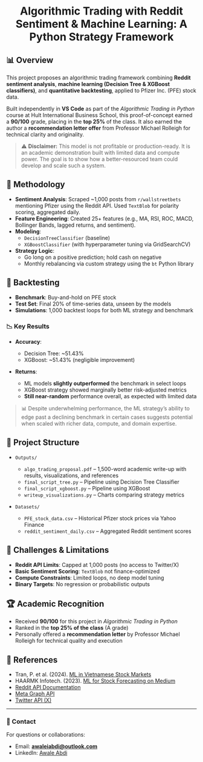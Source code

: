 <h1 align="center">Algorithmic Trading with Reddit Sentiment & Machine Learning: A Python Strategy Framework</h1>

## 📊 Overview

This project proposes an algorithmic trading framework combining **Reddit sentiment analysis**, **machine learning (Decision Tree & XGBoost classifiers)**, and **quantitative backtesting**, applied to Pfizer Inc. (PFE) stock data.

Built independently in **VS Code** as part of the *Algorithmic Trading in Python* course at Hult International Business School, this proof-of-concept earned a **90/100** grade, placing in the **top 25%** of the class. It also earned the author a **recommendation letter offer** from Professor Michael Rolleigh for technical clarity and originality.

> ⚠️ **Disclaimer:** This model is not profitable or production-ready. It is an academic demonstration built with limited data and compute power. The goal is to show how a better-resourced team could develop and scale such a system.

## 🧠 Methodology

- **Sentiment Analysis**: Scraped ~1,000 posts from `r/wallstreetbets` mentioning Pfizer using the Reddit API. Used `TextBlob` for polarity scoring, aggregated daily.
- **Feature Engineering**: Created 25+ features (e.g., MA, RSI, ROC, MACD, Bollinger Bands, lagged returns, and sentiment).
- **Modeling**:  
  - `DecisionTreeClassifier` (baseline)  
  - `XGBoostClassifier` (with hyperparameter tuning via GridSearchCV)  
- **Strategy Logic**:  
  - Go long on a positive prediction; hold cash on negative  
  - Monthly rebalancing via custom strategy using the `bt` Python library

## 🔁 Backtesting

- **Benchmark**: Buy-and-hold on PFE stock
- **Test Set**: Final 20% of time-series data, unseen by the models
- **Simulations**: 1,000 backtest loops for both ML strategy and benchmark

### 📉 Key Results

- **Accuracy**:  
  - Decision Tree: ~51.43%  
  - XGBoost: ~51.43% (negligible improvement)  

- **Returns**:  
  - ML models **slightly outperformed** the benchmark in select loops  
  - XGBoost strategy showed marginally better risk-adjusted metrics  
  - **Still near-random** performance overall, as expected with limited data

> 📊 Despite underwhelming performance, the ML strategy’s ability to edge past a declining benchmark in certain cases suggests potential when scaled with richer data, compute, and domain expertise.

## 📁 Project Structure

- `Outputs/`  
  - `algo_trading_proposal.pdf` – 1,500-word academic write-up with results, visualizations, and references  
  - `final_script_tree.py` – Pipeline using Decision Tree Classifier  
  - `final_script_xgboost.py` – Pipeline using XGBoost  
  - `writeup_visualizations.py` – Charts comparing strategy metrics  

- `Datasets/`  
  - `PFE_stock_data.csv` – Historical Pfizer stock prices via Yahoo Finance  
  - `reddit_sentiment_daily.csv` – Aggregated Reddit sentiment scores

## 🧩 Challenges & Limitations

- **Reddit API Limits**: Capped at 1,000 posts (no access to Twitter/X)  
- **Basic Sentiment Scoring**: `TextBlob` not finance-optimized  
- **Compute Constraints**: Limited loops, no deep model tuning  
- **Binary Targets**: No regression or probabilistic outputs

## 🏆 Academic Recognition

- Received **90/100** for this project in *Algorithmic Trading in Python*  
- Ranked in the **top 25% of the class** (A grade)  
- Personally offered a **recommendation letter** by Professor Michael Rolleigh for technical quality and execution

## 🔗 References

- Tran, P. et al. (2024). [ML in Vietnamese Stock Markets](https://doi.org/10.1057/s41599-024-02807-x)  
- HAARMK Infotech. (2023). [ML for Stock Forecasting on Medium](https://medium.com/@haarmkinfotech/introduction-bc6ecaf22f8b)  
- [Reddit API Documentation](https://www.redditinc.com/blog/apifacts)  
- [Meta Graph API](https://developers.facebook.com)  
- [Twitter API (X)](https://developer.x.com/en/docs/twitter-api/getting-started/about-twitter-api)

---

### 📧 Contact

For questions or collaborations:

- Email: **awaleiabdi@outlook.com**  
- LinkedIn: [Awale Abdi](https://www.linkedin.com/in/awale-abdi/)
